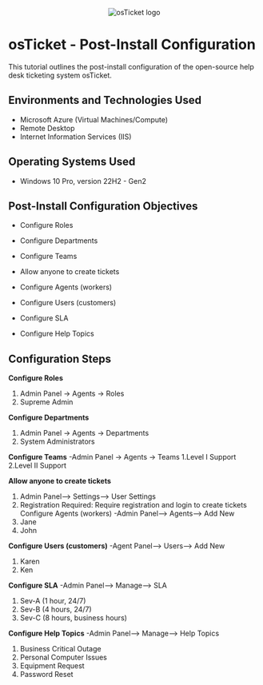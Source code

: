 <p align="center">
<img src="https://i.imgur.com/Clzj7Xs.png" alt="osTicket logo"/>
</p>

<h1>osTicket - Post-Install Configuration</h1>
This tutorial outlines the post-install configuration of the open-source help desk ticketing system osTicket.<br />


<h2>Environments and Technologies Used</h2>

- Microsoft Azure (Virtual Machines/Compute)
- Remote Desktop
- Internet Information Services (IIS)

<h2>Operating Systems Used </h2>

- Windows 10 Pro, version 22H2 - Gen2

<h2>Post-Install Configuration Objectives</h2>

- Configure Roles

- Configure Departments

- Configure Teams

- Allow anyone to create tickets

- Configure Agents (workers)

- Configure Users (customers)

- Configure SLA

- Configure Help Topics


<h2>Configuration Steps</h2>


**Configure Roles**
1. Admin Panel -> Agents -> Roles
2. Supreme Admin


**Configure Departments**
1. Admin Panel -> Agents -> Departments
2. System Administrators

**Configure Teams**
-Admin Panel -> Agents -> Teams
1.Level I Support
2.Level II Support


**Allow anyone to create tickets**
1. Admin Panel--> Settings--> User Settings
2. Registration Required: Require registration and login to create tickets 
Configure Agents (workers)
-Admin Panel--> Agents--> Add New
1. Jane
2. John


**Configure Users (customers)**
-Agent Panel--> Users--> Add New
1. Karen
2. Ken


**Configure SLA**
-Admin Panel--> Manage--> SLA
1. Sev-A (1 hour, 24/7)
2. Sev-B (4 hours, 24/7)
3. Sev-C (8 hours, business hours)


**Configure Help Topics**
-Admin Panel--> Manage--> Help Topics
1. Business Critical Outage
2. Personal Computer Issues
3. Equipment Request
4. Password Reset
